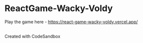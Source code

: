 # ReactGame-Wacky-Voldy
Play the game here - https://react-game-wacky-voldy.vercel.app/





<br /> Created with CodeSandbox <br /> 
